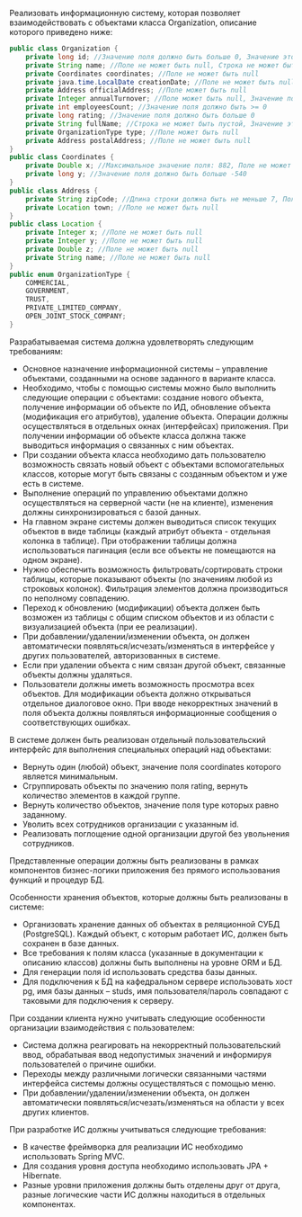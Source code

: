 Реализовать информационную систему, которая позволяет взаимодействовать с объектами класса Organization, описание которого приведено ниже:

```java
public class Organization {
    private long id; //Значение поля должно быть больше 0, Значение этого поля должно быть уникальным, Значение этого поля должно генерироваться автоматически
    private String name; //Поле не может быть null, Строка не может быть пустой
    private Coordinates coordinates; //Поле не может быть null
    private java.time.LocalDate creationDate; //Поле не может быть null, Значение этого поля должно генерироваться автоматически
    private Address officialAddress; //Поле может быть null
    private Integer annualTurnover; //Поле может быть null, Значение поля должно быть больше 0
    private int employeesCount; //Значение поля должно быть >= 0
    private long rating; //Значение поля должно быть больше 0
    private String fullName; //Строка не может быть пустой, Значение этого поля должно быть уникальным, Поле может быть null
    private OrganizationType type; //Поле может быть null
    private Address postalAddress; //Поле не может быть null
}
public class Coordinates {
    private Double x; //Максимальное значение поля: 882, Поле не может быть null
    private long y; //Значение поля должно быть больше -540
}
public class Address {
    private String zipCode; //Длина строки должна быть не меньше 7, Поле может быть null
    private Location town; //Поле не может быть null
}
public class Location {
    private Integer x; //Поле не может быть null
    private Integer y; //Поле не может быть null
    private Double z; //Поле не может быть null
    private String name; //Поле не может быть null
}
public enum OrganizationType {
    COMMERCIAL,
    GOVERNMENT,
    TRUST,
    PRIVATE_LIMITED_COMPANY,
    OPEN_JOINT_STOCK_COMPANY;
}
```

Разрабатываемая система должна удовлетворять следующим требованиям:

- Основное назначение информационной системы – управление объектами, созданными на основе заданного в варианте класса.
- Необходимо, чтобы с помощью системы можно было выполнить следующие операции с объектами: создание нового объекта, получение информации об объекте по ИД, обновление объекта (модификация его атрибутов), удаление объекта. Операции должны осуществляться в отдельных окнах (интерфейсах) приложения. При получении информации об объекте класса должна также выводиться информация о связанных с ним объектах.
- При создании объекта класса необходимо дать пользователю возможность связать новый объект с объектами вспомогательных классов, которые могут быть связаны с созданным объектом и уже есть в системе.
- Выполнение операций по управлению объектами должно осуществляться на серверной части (не на клиенте), изменения должны синхронизироваться с базой данных.
- На главном экране системы должен выводиться список текущих объектов в виде таблицы (каждый атрибут объекта - отдельная колонка в таблице). При отображении таблицы должна использоваться пагинация (если все объекты не помещаются на одном экране).
- Нужно обеспечить возможность фильтровать/сортировать строки таблицы, которые показывают объекты (по значениям любой из строковых колонок). Фильтрация элементов должна производиться по неполному совпадению.
- Переход к обновлению (модификации) объекта должен быть возможен из таблицы с общим списком объектов и из области с визуализацией объекта (при ее реализации).
- При добавлении/удалении/изменении объекта, он должен автоматически появляться/исчезать/изменяться в интерфейсе у других пользователей, авторизованных в системе.
- Если при удалении объекта с ним связан другой объект, связанные объекты должны удаляться.
- Пользователи должны иметь возможность просмотра всех объектов. Для модификации объекта должно открываться отдельное диалоговое окно. При вводе некорректных значений в поля объекта должны появляться информационные сообщения о соответствующих ошибках.

В системе должен быть реализован отдельный пользовательский интерфейс для выполнения специальных операций над объектами:

- Вернуть один (любой) объект, значение поля coordinates которого является минимальным.
- Сгруппировать объекты по значению поля rating, вернуть количество элементов в каждой группе.
- Вернуть количество объектов, значение поля type которых равно заданному.
- Уволить всех сотрудников организации с указанным id.
- Реализовать поглощение одной организации другой без увольнения сотрудников.

Представленные операции должны быть реализованы в рамках компонентов бизнес-логики приложения без прямого использования функций и процедур БД.

Особенности хранения объектов, которые должны быть реализованы в системе:

- Организовать хранение данных об объектах в реляционной СУБД (PostgreSQL). Каждый объект, с которым работает ИС, должен быть сохранен в базе данных.
- Все требования к полям класса (указанные в документации к описанию классов) должны быть выполнены на уровне ORM и БД.
- Для генерации поля id использовать средства базы данных.
- Для подключения к БД на кафедральном сервере использовать хост pg, имя базы данных – studs, имя пользователя/пароль совпадают с таковыми для подключения к серверу.

При создании клиента нужно учитывать следующие особенности организации взаимодействия с пользователем:

- Система должна реагировать на некорректный пользовательский ввод, обрабатывая ввод недопустимых значений и информируя пользователей о причине ошибки.
- Переходы между различными логически связанными частями интерфейса системы должны осуществляться с помощью меню.
- При добавлении/удалении/изменении объекта, он должен автоматически появляться/исчезать/изменяться на области у всех других клиентов.

При разработке ИС должны учитываться следующие требования:

- В качестве фреймворка для реализации ИС необходимо использовать Spring MVC.
- Для создания уровня доступа необходимо использовать JPA + Hibernate.
- Разные уровни приложения должны быть отделены друг от друга, разные логические части ИС должны находиться в отдельных компонентах.